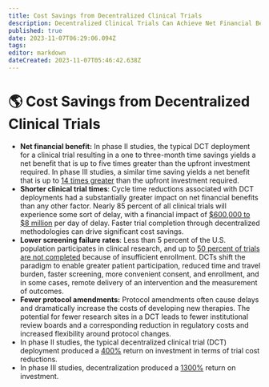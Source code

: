 ```yaml
---
title: Cost Savings from Decentralized Clinical Trials
description: Decentralized Clinical Trials Can Achieve Net Financial Benefits of 5X to 14X, Due to Reduced Trial Timelines and Other Factors
published: true
date: 2023-11-07T06:29:06.094Z
tags: 
editor: markdown
dateCreated: 2023-11-07T05:46:42.638Z
---
```


# 🌎 Cost Savings from Decentralized Clinical Trials

* **Net financial benefit:** In phase II studies, the typical DCT deployment for a clinical trial resulting in a one to three-month time savings yields a net benefit that is up to five times greater than the upfront investment required. In phase III studies, a similar time saving yields a net benefit that is up to [14 times greater](https://www.businesswire.com/news/home/20220113005740/en/New-Study-Decentralized-Clinical-Trials-Can-Achieve-Net-Financial-Benefits-of-5X-to-14X-Due-to-Reduced-Trial-Timelines-and-Other-Factors) than the upfront investment required.
* **Shorter clinical trial times**: Cycle time reductions associated with DCT deployments had a substantially greater impact on net financial benefits than any other factor. Nearly 85 percent of all clinical trials will experience some sort of delay, with a financial impact of [$600,000 to $8 million](https://www.businesswire.com/news/home/20220113005740/en/New-Study-Decentralized-Clinical-Trials-Can-Achieve-Net-Financial-Benefits-of-5X-to-14X-Due-to-Reduced-Trial-Timelines-and-Other-Factors) per day of delay. Faster trial completion through decentralized methodologies can drive significant cost savings.
* **Lower screening failure rates**: Less than 5 percent of the U.S. population participates in clinical research, and up to [50 percent of trials are not completed](https://www.businesswire.com/news/home/20220113005740/en/New-Study-Decentralized-Clinical-Trials-Can-Achieve-Net-Financial-Benefits-of-5X-to-14X-Due-to-Reduced-Trial-Timelines-and-Other-Factors) because of insufficient enrollment. DCTs shift the paradigm to enable greater patient participation, reduced time and travel burden, faster screening, more convenient consent, and enrollment, and in some cases, remote delivery of an intervention and the measurement of outcomes.
* **Fewer protocol amendments:** Protocol amendments often cause delays and dramatically increase the costs of developing new therapies. The potential for fewer research sites in a DCT leads to fewer institutional review boards and a corresponding reduction in regulatory costs and increased flexibility around protocol changes.
* In phase II studies, the typical decentralized clinical trial (DCT) deployment produced a [400%](https://github.com/cure-dao/docs/blob/main/assets/financial-benefits-of-decentralized-trials.pdf) return on investment in terms of trial cost reductions.
* In phase III studies, decentralization produced a [1300%](https://github.com/cure-dao/docs/blob/main/assets/financial-benefits-of-decentralized-trials.pdf) return on investment.
